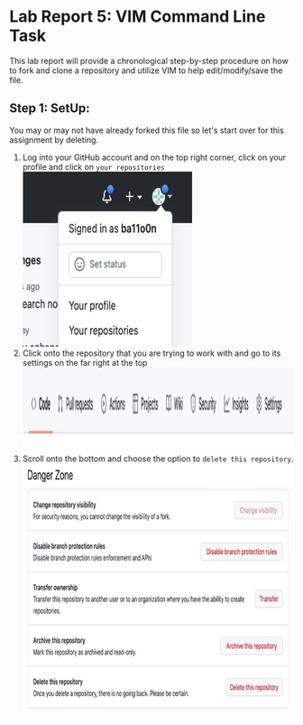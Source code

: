# Lab Report 5: VIM Command Line Task 
This lab report will provide a chronological step-by-step procedure on how to fork and clone a repository and utilize VIM to help edit/modify/save the file. 

## Step 1: SetUp:
You may or may not have already forked this file so let's start over for this assignment by deleting. 
1. Log into your GitHub account and on the top right corner, click on your profile and click on `your repositories` <br /> <img src="step1_1.png" width="300" height="310"/>
2. Click onto the repository that you are trying to work with and go to its settings on the far right at the top <br /> <img src="step1_2.png" width="800" height="150"/>
3. Scroll onto the bottom and choose the option to `delete this repository`.  <br /> <img src="step1_3.png" width="700" height="450"/>
